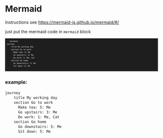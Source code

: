 # Mermaid

Instructions see https://mermaid-js.github.io/mermaid/#/

just put the mermaid code in `mermaid` block

![](img/mermaid.png)

### example:

```mermaid
journey
    title My working day
    section Go to work
      Make tea: 5: Me
      Go upstairs: 3: Me
      Do work: 1: Me, Cat
    section Go home
      Go downstairs: 5: Me
      Sit down: 5: Me
```
